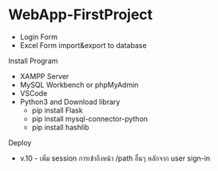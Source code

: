 # WebApp-FirstProject
 - Login Form
 - Excel Form import&export to database
 
 
Install Program
- XAMPP Server
- MySQL Workbench or phpMyAdmin
- VSCode
- Python3 and Download library
  - pip install Flask
  - pip install mysql-connector-python
  - pip install hashlib
  

Deploy
- v.10  - เพิ่ม session การเข้าถึงหน้า /path อื่นๆ หลักจาก user sign-in
